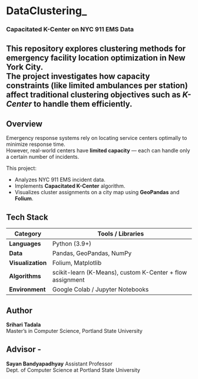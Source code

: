# DataClustering_
### Capacitated K-Center on NYC 911 EMS Data

This repository explores clustering methods for **emergency facility location optimization** in New York City.  
The project investigates how **capacity constraints** (like limited ambulances per station) affect traditional clustering objectives such as *K-Center*  to handle them efficiently.
---
## Overview
Emergency response systems rely on locating service centers optimally to minimize response time.  
However, real-world centers have **limited capacity** — each can handle only a certain number of incidents.  

This project:
- Analyzes NYC 911 EMS incident data.
- Implements **Capacitated K-Center** algorithm.
- Visualizes cluster assignments on a city map using **GeoPandas** and **Folium**.

## Tech Stack

| Category | Tools / Libraries |
|-----------|------------------|
| **Languages** | Python (3.9+) |
| **Data** | Pandas, GeoPandas, NumPy |
| **Visualization** | Folium, Matplotlib |
| **Algorithms** | scikit-learn (K-Means), custom K-Center + flow assignment |
| **Environment** | Google Colab / Jupyter Notebooks |

## Author
**Srihari Tadala**  
Master’s in Computer Science, Portland State University  

## Advisor - 
**Sayan Bandyapadhyay**
Assistant Professor  
Dept. of Computer Science at Portland State University 
